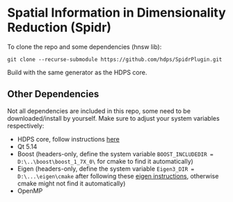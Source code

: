 # Spatial Information in Dimensionality Reduction (Spidr)

To clone the repo and some dependencies (hnsw lib):

```git clone --recurse-submodule https://github.com/hdps/SpidrPlugin.git```

Build with the same generator as the HDPS core.

## Other Dependencies
Not all dependencies are included in this repo, some need to be downloaded/install by yourself. 
Make sure to adjust your system variables respectively:
- HDPS core, follow instructions [here](https://github.com/hdps/core)
- Qt 5.14
- Boost (headers-only, define the system variable `BOOST_INCLUDEDIR = D:\..\boost\boost_1_7X_0\` for cmake to find it automatically)
- Eigen (headers-only, define the system variable `Eigen3_DIR = D:\...\eigen\cmake` after following these [eigen instructions](https://gitlab.com/libeigen/eigen/-/blob/master/INSTALL), otherwise cmake might not find it automatically)
- OpenMP
